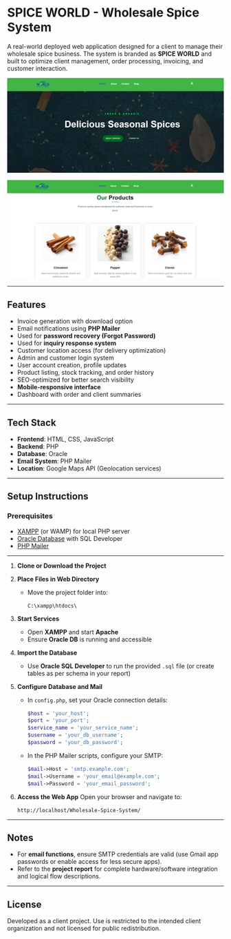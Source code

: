 
#  SPICE WORLD - Wholesale Spice System

A real-world deployed web application designed for a client to manage their wholesale spice business. The system is branded as **SPICE WORLD** and built to optimize client management, order processing, invoicing, and customer interaction.

![Screenshot](https://raw.githubusercontent.com/AmjadAzward/Spice-World/main/Images/Screenshot%202025-06-18%20161107.png)

![Screenshot](https://raw.githubusercontent.com/AmjadAzward/Spice-World/main/Images/Screenshot%202025-06-18%20161121.png)


---

##  Features

-  Invoice generation with download option
-  Email notifications using **PHP Mailer**  
  - Used for **password recovery (Forgot Password)**  
  - Used for **inquiry response system**
-  Customer location access (for delivery optimization)
-  Admin and customer login system
-  User account creation, profile updates
-  Product listing, stock tracking, and order history
-  SEO-optimized for better search visibility
-  **Mobile-responsive interface**
-  Dashboard with order and client summaries

---

##  Tech Stack

- **Frontend**: HTML, CSS, JavaScript  
- **Backend**: PHP  
- **Database**: Oracle  
- **Email System**: PHP Mailer  
- **Location**: Google Maps API (Geolocation services)

---

##  Setup Instructions

###  Prerequisites

- [XAMPP](https://www.apachefriends.org/index.html) (or WAMP) for local PHP server  
- [Oracle Database](https://www.oracle.com/database/technologies/) with SQL Developer  
- [PHP Mailer](https://github.com/PHPMailer/PHPMailer)

---

1. **Clone or Download the Project**
   

2. **Place Files in Web Directory**

   * Move the project folder into:

     ```
     C:\xampp\htdocs\
     ```

3. **Start Services**

   * Open **XAMPP** and start **Apache**
   * Ensure **Oracle DB** is running and accessible

4. **Import the Database**

   * Use **Oracle SQL Developer** to run the provided `.sql` file (or create tables as per schema in your report)

5. **Configure Database and Mail**

   * In `config.php`, set your Oracle connection details:

     ```php
     $host = 'your_host';
     $port = 'your_port';
     $service_name = 'your_service_name';
     $username = 'your_db_username';
     $password = 'your_db_password';
     ```

   * In the PHP Mailer scripts, configure your SMTP:

     ```php
     $mail->Host = 'smtp.example.com';
     $mail->Username = 'your_email@example.com';
     $mail->Password = 'your_email_password';
     ```

6. **Access the Web App**
   Open your browser and navigate to:

   ```
   http://localhost/Wholesale-Spice-System/
   ```

---

##  Notes

* For **email functions**, ensure SMTP credentials are valid (use Gmail app passwords or enable access for less secure apps).
* Refer to the **project report** for complete hardware/software integration and logical flow descriptions.

---

##  License

Developed as a client project. Use is restricted to the intended client organization and not licensed for public redistribution.
